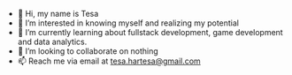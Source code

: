 - 👋 Hi, my name is Tesa
- 👀 I’m interested in knowing myself and realizing my potential
- 🌱 I’m currently learning about fullstack development, game development and data analytics.
- 💞️ I’m looking to collaborate on nothing
- 📫 Reach me via email at tesa.hartesa@gmail.com

<!---
hartesa/hartesa is a ✨ special ✨ repository because its `README.md` (this file) appears on your GitHub profile.
You can click the Preview link to take a look at your changes.
--->
